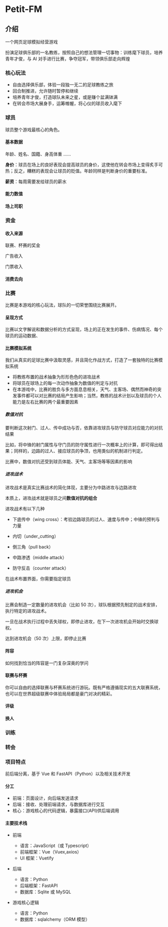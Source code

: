 # Petit-FM

## 介绍

一个网页足球模拟经营游戏

扮演足球俱乐部的一名教练，按照自己的想法管理一切事物：训练麾下球员，培养青年才俊，与 AI 对手进行比赛，争夺冠军，带领俱乐部走向辉煌

### 核心玩法

- 自由选择俱乐部，体验一段独一无二的足球教练之旅
- 回合制推进，允许随时暂停和继续
- 培养青年才俊，打造球队未来之星，或是赚个盆满钵满
- 在转会市场大展身手，运筹帷幄，将心仪的球员收入麾下

### 球员

球员整个游戏最核心的角色。

#### 基本数据

年龄、姓名、国籍、身高体重 ......

**身价**：球员在场上的良好表现会提高球员的身价，这使他在转会市场上变得炙手可热；反之，糟糕的表现会让球员的贬值。年龄同样是判断身价的重要标准。

**薪资**：每周需要发给球员的薪水

#### 能力数值

#### 场上司职

### 资金

#### 收入来源

联赛、杯赛的奖金

广告收入

门票收入

#### 消费去向

### 比赛

比赛是本游戏的核心玩法，球队的一切荣誉围绕比赛展开。

#### 呈现方式

比赛以文字解说和数据分析的方式呈现，场上的正在发生的事件、伤病情况、每个球员的运动数据、

#### 比赛模拟系统

我们从真实的足球比赛中汲取灵感，并且简化作战方式，打造了一套独特的比赛模拟系统

- 将教练布置的战术抽象为形形色色的进攻战术
- 将球员在球场上的每一次动作抽象为数值的判定与对抗
- 在本游戏中，比赛的胜负与多方面息息相关，天气、主客场、偶然而神奇的突发事件都可以对比赛的结局产生影响；当然，教练的战术计划以及球员的个人能力是左右比赛的两个最重要因素

##### 数值对抗

要判断这次射门、过人、传中成功与否，依靠进攻球员与防守球员对应能力的对抗结果

比如，将中锋的射门属性与守门员的防守属性进行一次概率上的计算，即可得出结果；同样的，边路的过人、接应球员的争顶，也用类似的机制进行判定。

比赛中，数值对抗还受到球员体能、天气、主客场等等因素的影响

##### 进攻战术

进攻战术是真实比赛战术的简化体现，主要分为中路进攻与边路进攻

本质上，进攻战术就是球员之间**数值对抗的组合**

进攻战术有以下几种

- 下底传中（wing cross）：考验边路球员的过人、速度与传中；中锋的预判与力量

- 内切（under_cutting）

- 倒三角（pull back）

- 中路渗透（middle attack）

- 防守反击（counter attack）

在战术布置界面，你需要指定球员

##### 进攻机会

比赛会制造一定数量的进攻机会（比如 50 次），球队根据预先制定的战术安排，执行特定的进攻战术。

一旦在战术执行过程中丢失球权，即停止进攻，在下一次进攻机会开始时交换球权。

达到进攻机会（50 次）上限，即停止比赛

#### 阵容

如何找到恰当的阵容是一门复杂深奥的学问

#### 联赛与杯赛

你可以自由的选择联赛与杯赛系统进行游玩。既有严格遵循现实的五大联赛系统，也可以在世界超级联赛中体验局局都是豪门对决的精彩。

#### 评级

#### 换人

### 训练

### 转会

### 项目特点

前后端分离，基于 Vue 和 FastAPI（Python）以及相关技术开发

#### 分工

- 前端：页面设计，向后端发送请求
- 后端：接收、处理前端请求，与数据库进行交互
- 核心：游戏核心的代码逻辑，暴露接口(API)供后端调用

#### 主要技术栈
- 前端
    - 语言：JavaScript（或 Typescript）
    - 前端框架：Vue（Vuex,axios）
    - UI 框架：Vuetify

- 后端
    - 语言：Python
    - 后端框架：FastAPI
    - 数据库：Sqlite 或 MySQL

- 游戏核心逻辑
    - 语言：Python
    - 数据库：sqlalchemy（ORM 模型）